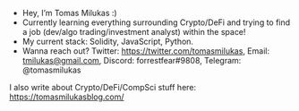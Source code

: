 - Hey, I’m Tomas Milukas :)
- Currently learning everything surrounding Crypto/DeFi and trying to find a job (dev/algo trading/investment analyst) within the space!
- My current stack: Solidity, JavaScript, Python.
- Wanna reach out? Twitter: https://twitter.com/tomasmilukas, Email: tmilukas@gmail.com, Discord: forrestfear#9808, Telegram: @tomasmilukas

I also write about Crypto/DeFi/CompSci stuff here: https://tomasmilukasblog.com/

<!---
tomasmilukas/tomasmilukas is a ✨ special ✨ repository because its `README.md` (this file) appears on your GitHub profile.
You can click the Preview link to take a look at your changes.
--->
